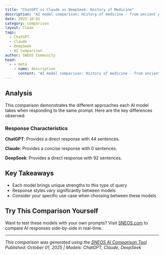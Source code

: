 ```yaml
---
title: "ChatGPT vs Claude vs DeepSeek: History of Medicine"
description: "AI model comparison: History of medicine - from ancient practices to modern healthcare..."
date: 2025-10-01
category: comparison
layout: Clean
tags:
  - ChatGPT
  - Claude
  - DeepSeek
  - AI Comparison
author: SNEOS Community
head:
  - - meta
    - name: description
      content: "AI model comparison: History of medicine - from ancient practices to modern healthcare..."
---
```


<ChatComparison
  title="ChatGPT vs Claude vs DeepSeek: History of Medicine"
  prompt="History of medicine - from ancient practices to modern healthcare"
  :responses='{
    "ChatGPT": "Certainly! Here is an overview of the history of medicine, tracing its evolution from ancient practices to modern healthcare:\n\n### Ancient Medicine\n- **Prehistoric Era:** Early humans used herbal remedies, spiritual healing, and basic surgical practices like trepanation (drilling holes in the skull) to treat ailments.\n- **Ancient Egypt:** Medicine was closely tied to religion and magic but also involved practical knowledge. The Ebers Papyrus (c. 1550 BCE) is one of the oldest medical texts, detailing various diseases and treatments.\n- **Ancient India:** Ayurveda, dating back over 3,000 years, emphasized balance among bodily elements (doshas). Surgical techniques and herbal medicines were well developed.\n- **Ancient China:** Traditional Chinese Medicine (TCM) arose around 2,000-3,000 BCE, focusing on balance (Yin and Yang) and the flow of Qi through meridians. Techniques included acupuncture and herbal remedies.\n- **Ancient Greece:** Hippocrates (c. 460\u2013370 BCE), often called the \u0022Father of Medicine,\u0022 promoted a rational approach, emphasizing observation and clinical practice. The Hippocratic Corpus laid foundations for medical ethics and systematic diagnosis.\n- **Ancient Rome:** Galen (c. 130\u2013210 CE) expanded on Greek knowledge, emphasizing anatomy and physiology through animal dissection, influencing medicine for centuries.\n\n### Medieval Medicine\n- Medicine intertwined with religion and superstition. Monasteries preserved classical texts.\n- Islamic Golden Age (8th\u201314th centuries): Scholars like Avicenna (Ibn Sina) wrote comprehensive medical encyclopedias (e.g., \u0022The Canon of Medicine\u0022) combining Greek, Persian, and Indian knowledge.\n- Europe saw little advancement initially but later universities formed medical schools.\n\n### Renaissance and Early Modern Medicine\n- Renewed interest in human anatomy through dissections (e.g., Andreas Vesalius in the 16th century).\n- Development of the scientific method began influencing medicine.\n- Invention of the microscope (17th century) enabled discovery of microorganisms.\n- William Harvey described blood circulation (1628), revolutionizing understanding of cardiovascular function.\n\n### 19th Century\n- Germ theory developed by Louis Pasteur and Robert Koch identified microorganisms as causes of disease.\n- Advances in surgery due to anesthesia (e.g., ether, chloroform) and antiseptics (Joseph Lister).\n- Vaccination developed following Edward Jenner\u0027s smallpox vaccine.\n- Public health and epidemiology emerged as important fields.\n\n### 20th Century to Present\n- Discovery of antibiotics (penicillin by Alexander Fleming, 1928) transformed infectious disease treatment.\n- Development of vaccines for many diseases (polio, measles).\n- Advances in medical imaging (X-rays, MRI, CT scans).\n- Introduction of molecular biology and genetics, leading to personalized medicine.\n- Development of organ transplantation, advanced surgical techniques, and intensive care.\n- Focus on healthcare systems, preventive medicine, and chronic disease management.\n\n### Modern Healthcare\n- Integration of technology: telemedicine, electronic health records, AI in diagnostics.\n- Emphasis on evidence-based medicine and clinical trials.\n- Global health initiatives addressing pandemics, vaccination, sanitation, and health education.\n- Ethical considerations, patient rights, and multidisciplinary approaches dominate modern medical practice.\n\n---\n\nThis broad historical progression shows how medicine evolved from mystical and empirical practices to a rigorous, science-based discipline integral to modern society\u2019s health and wellbeing. If you want more detailed information on any specific period or topic, feel free to ask!",
    "Claude": "# History of Medicine: From Ancient Practices to Modern Healthcare\n\n## Ancient Medicine (3000 BCE - 500 CE)\n\n### Mesopotamia and Egypt\n- **Early surgical procedures** documented in Edwin Smith Papyrus (1600 BCE)\n- **Imhotep** (2600 BCE): First known physician and architect\n- **Hammurabi\u0027s Code**: Early medical regulations and physician accountability\n- **Trepanation**: Ancient skull surgeries for spiritual and medical purposes\n\n### Ancient Greece\n- **Hippocrates (460-370 BCE)**: \u0022Father of Medicine\u0022\n  - Hippocratic Oath establishing medical ethics\n  - Theory of Four Humors (blood, phlegm, yellow bile, black bile)\n  - Natural causes of disease rather than supernatural\n- **Asclepions**: Temple-hospitals for healing\n\n### Ancient Rome\n- **Galen (129-216 CE)**: Influential anatomist and physician\n  - Advanced surgical techniques\n  - Extensive anatomical studies (though based on animal dissection)\n  - Theories dominated medicine for over 1,000 years\n\n### Ancient China and India\n- **Traditional Chinese Medicine**: Acupuncture, herbal remedies, qi theory\n- **Ayurveda**: Holistic approach to health and disease\n- **Sushruta Samhita**: Ancient Indian surgical text with detailed procedures\n\n## Medieval Period (500-1500 CE)\n\n### Islamic Golden Age (8th-13th centuries)\n- **Al-Razi (854-925)**: Distinguished smallpox from measles\n- **Ibn Sina (Avicenna, 980-1037)**: \u0022The Canon of Medicine\u0022\n- **Al-Zahrawi**: Advanced surgical instruments and techniques\n- **Hospitals (Bimaristans)**: First organized healthcare institutions\n\n### Medieval Europe\n- **Monasteries**: Centers of medical care and knowledge preservation\n- **Medical schools**: Salerno (9th century), first formal medical education\n- **Black Death (1347-1351)**: Catalyzed understanding of contagion\n- **Quarantine practices**: Early public health measures\n\n## Renaissance and Early Modern Period (1500-1800)\n\n### Scientific Revolution\n- **Andreas Vesalius (1514-1564)**: Accurate human anatomy through dissection\n- **William Harvey (1578-1657)**: Circulation of blood\n- **Antonie van Leeuwenhoek**: Microscopy and discovery of microorganisms\n- **Paracelsus**: Chemical remedies and toxicology principles\n\n### Major Breakthroughs\n- **Smallpox inoculation**: Early immunization practices\n- **Edward Jenner (1796)**: First successful vaccination\n- **Obstetrics advances**: Reduced maternal mortality\n- **Military medicine**: Improved battlefield surgery\n\n## 19th Century Revolution\n\n### Germ Theory\n- **Louis Pasteur**: Pasteurization and vaccination development\n- **Robert Koch**: Koch\u0027s postulates for proving disease causation\n- **Joseph Lister**: Antiseptic surgery\n- **Ignaz Semmelweis**: Handwashing in hospitals\n\n### Anesthesia and Surgery\n- **Ether and chloroform**: Pain-free surgery becomes possible\n- **Aseptic techniques**: Sterile surgical procedures\n- **Specialized surgical instruments**: Precision operations\n\n### Public Health\n- **John Snow**: Cholera and waterborne disease investigation\n- **Sanitation reforms**: Clean water and waste management\n- **Nursing profession**: Florence Nightingale\u0027s contributions\n\n## Early 20th Century (1900-1950)\n\n### Pharmaceutical Revolution\n- **Paul Ehrlich**: \u0022Magic bullet\u0022 concept and chemotherapy\n- **Alexander Fleming (1928)**: Penicillin discovery\n- **Insulin (1922)**: Diabetes treatment breakthrough\n- **Vitamins**: Understanding nutritional deficiencies\n\n### Diagnostic Advances\n- **X-rays (1895)**: Medical imaging revolution\n- **Electrocardiography**: Heart disease diagnosis\n- **Blood typing**: Safe blood transfusions\n- **Laboratory medicine**: Clinical chemistry and pathology\n\n### Infectious Disease Control\n- **Vaccines**: Diphtheria, tetanus, polio prevention\n- **Antibiotics**: Bacterial infection treatment\n- **Vector control**: Malaria and yellow fever management\n\n## Modern Medicine (1950-Present)\n\n### Medical Technology\n- **CT and MRI scans**: Advanced medical imaging\n- **",
    "DeepSeek": "Of course. Here is a comprehensive overview of the history of medicine, tracing its evolution from ancient mystical practices to the sophisticated, evidence-based healthcare system of today.\n\nThis journey can be divided into several key eras:\n\n### I. Ancient Medicine: Mysticism, Observation, and the First Systems\n\nIn the ancient world, medicine was a blend of religion, magic, and early empirical observation.\n\n**Prehistoric Medicine (c. 10,000 BCE and earlier)**\n*   **Practices:** Trepanation (drilling holes in the skull to release evil spirits or cure ailments), use of herbal remedies, and rituals to drive out demons believed to cause disease.\n*   **Concept of Illness:** Supernatural\u2014illness was a punishment from the gods or the work of evil spirits.\n\n**Mesopotamia (c. 3000 BCE)**\n*   **Practices:** Diagnoses were often made through divination (reading sheep livers or celestial omens). Physicians also used practical treatments like bandages, enemas, and herbal potions.\n*   **Code of Hammurabi (c. 1750 BCE):** Included some of the first laws governing medical practice, with strict fees and punishments for failure (e.g., \u0022If a surgeon has caused a nobleman\u0027s death... his hands shall be cut off\u0022).\n\n**Ancient Egypt (c. 3000 BCE)**\n*   **Practices:** Highly advanced for their time. They developed surgical techniques, used prosthetics, and had an extensive pharmacopoeia documented in texts like the **Ebers Papyrus** (c. 1550 BCE).\n*   **Concept of Illness:** A balance between channels in the body. Blockages (like those in the Nile) could cause disease. The heart was considered the center of thought and emotion.\n*   **Notable Figure:** **Imhotep** (c. 2650 BCE), a high priest and physician later deified as the god of medicine.\n\n**Ancient India (c. 1500 BCE - 500 CE)**\n*   **System: Ayurveda** (\u0022The Science of Life\u0022).\n*   **Practices:** Focused on balance between three bodily humors or doshas (Vata, Pitta, Kapha). Treatments included diet, herbal medicines, yoga, and surgical procedures.\n*   **Notable Figure:** **Sushruta** (c. 600 BCE), known as the \u0022Father of Surgery,\u0022 described complex operations like cataract surgery and plastic surgery (rhinoplasty) in the *Sushruta Samhita*.\n\n**Ancient China (c. 2000 BCE - 500 CE)**\n*   **System:** Traditional Chinese Medicine (TCM).\n*   **Practices:** Centered on the concept of balancing **Qi** (vital energy) and the forces of **Yin and Yang**. Treatments included herbal medicine, acupuncture, moxibustion, and massage (Tui Na).\n*   **Text:** *The Yellow Emperor\u2019s Inner Canon (Huangdi Neijing)*, a foundational text compiled around 200 BCE.\n\n**Ancient Greece: The Foundational Shift (c. 500 BCE)**\n*   **The Hippocratic Revolution:** This was a pivotal moment. The **Hippocratic Corpus**, attributed to **Hippocrates** (c. 460 \u2013 370 BCE) and his followers, rejected supernatural explanations.\n*   **Key Concepts:**\n    *   **The Four Humors:** Health depended on the balance of four bodily fluids: Blood, Phlegm, Yellow Bile, and Black Bile.\n    *   **Natural Causes:** Disease had natural causes and could be studied through observation and logic.\n    *   **The Hippocratic Oath:** Established ethical standards for physicians that are still influential today.\n*   **Later Figure: Galen** (129 \u2013 c. 216 CE): A Greek physician in the Roman Empire who dissected animals and greatly expanded anatomical knowledge. His theories, which were a synthesis of earlier ideas, became dogmatic and dominated Western medicine for 1,500 years.\n\n---\n\n### II. The Middle Ages: Stagnation and Preservation\n\n**Europe (c. 500 \u2013 1400 CE)**\n*   **Decline of Science:** With the fall of Rome, medical progress in Europe largely halted. Medicine was practiced in monasteries, and prayer and pilgrimage were common \u0022cures.\u0022\n*   **Preservation of Knowledge:** Arabic and Persian scholars in the Islamic World (e.g., **Avicenna** / Ibn Sina, **Rhazes** / Al-Razi) translated and preserved Greek texts, adding their own significant observations and discoveries. Avicenna\u0027s *The Canon of Medicine* became a standard text in Europe for centuries.\n\n---\n\n### III. The Renaissance to the 18th Century: The Rebirth of Inquiry\n\nThe Renaissance\u0027s spirit of inquiry began to challenge ancient authorities.\n\n*   **Anatomy:** **Andreas Vesalius** (1514-1564) published *De humani corporis fabrica (On the Fabric of the Human Body)*, based on human dissections. It corrected many of Galen\u0027s errors and set a new standard for anatomy.\n*   **Physiology:** **William Harvey** (1578-1657) described the circulation of blood and the function of the heart, overturning Galenic physiology.\n*   **Surgery:** **Ambroise Par\u00E9** (1510-1590), a French barber-surgeon, improved surgical techniques, using ligatures to tie off blood vessels instead of cauterizing wounds with boiling oil.\n\n---\n\n### IV. The 19th Century: The Dawn of Modern Medicine\n\nThis century saw breakthroughs that finally moved medicine into a scientific discipline.\n\n*   **Germ Theory of Disease:** The work of **Louis Pasteur** (1822-1895) in France and **Robert Koch** (1843-1910) in Germany proved that microorganisms (germs) caused specific diseases. This was the single most important discovery in medicine.\n*   **Antisepsis:** **Joseph Lister** (1827-1912), inspired by Pasteur, introduced carbolic acid to sterilize wounds and surgical instruments, dramatically reducing post-operative infections.\n*   **Anesthesia:** The public demonstration of ether (1846) and the later use of chloroform made painless surgery possible.\n*   **Public Health:** **John Snow** (1813-1858) traced a cholera outbreak in London to a contaminated water pump, founding modern epidemiology. Sanitation and hygiene became public priorities.\n*   **Nursing:** **Florence Nightingale** (1820-1910) established modern nursing during the Crimean War, emphasizing hygiene, sanitation, and statistical analysis.\n\n---\n\n### V. The 20th Century: The Therapeutic Revolution\n\nAn explosion of innovation transformed healthcare.\n\n*   **Magic Bullets and Antibiotics:** **Paul Ehrlich** (1854-1915) developed Salvarsan, the first effective treatment for syphilis. **Alexander Fleming\u0027s** discovery of penicillin (1928) and its subsequent mass production in the 1940s began the antibiotic era.\n*   **Imaging:** **Wilhelm R\u00F6ntgen** discovered X-rays (1895), allowing doctors to see inside the body without surgery.\n*   **Vaccines:** Mass vaccination programs, building on Edward Jenner\u0027s 18th-century smallpox vaccine, eradicated or controlled diseases like polio, measles, and tetanus.\n*   **Chronic Disease Management:** The discovery of **insulin** (1921) by Banting and Best turned Type 1 diabetes from a death sentence into a manageable condition.\n*   **Genetics \u0026 Molecular Biology:** The discovery of the structure of DNA (1953) by Watson, Crick, and Franklin opened the door to understanding disease at a molecular level.\n*   **Pharmaceuticals:** The development of countless drugs, from antidepressants to statins to chemotherapy, allowed for the chemical treatment of a vast range of conditions.\n*   **Advanced Surgery:** The development of organ transplantation (first successful kidney transplant in 1954), minimally invasive (keyhole) surgery, and cardiac surgery became routine.\n\n---\n\n### VI. The 21st Century: Genomics, Technology, and Personalized Medicine\n\nWe are now in an era defined by information and biotechnology.\n\n*   **The Human Genome Project:** Completed in 2003, it mapped all human genes, paving the way for understanding the genetic basis of disease.\n*   **Personalized Medicine \u0026 Genomics:** Treatments and drugs can now be tailored to an individual\u0027s genetic makeup, making them more effective.\n*   **Immunotherapy:** Harnessing the body\u0027s own immune system to fight diseases like cancer.\n*   **Telemedicine \u0026 Digital Health:** Remote consultations, wearable health monitors, and AI-driven diagnostics are increasing access and efficiency.\n*   **CRISPR Gene Editing:** A revolutionary technology that allows for precise editing of genes, offering potential cures for genetic disorders.\n*   **Robotics \u0026 AI:** Robotic-assisted surgery provides greater precision, while AI is used to analyze medical images, predict outbreaks, and assist in drug discovery.\n\n### Conclusion\n\nThe history of medicine is a story of a long, slow climb from superstition to science. It is a journey from viewing disease as a divine punishment to understanding it as a biological process that can be studied, prevented, and treated. The core tenets established by Hippocrates\u2014observation, ethics, and the search for natural causes\u2014remain the bedrock upon which modern, evidence-based healthcare is built. The future promises even more profound changes as we learn to manipulate the very code of life itself."
  }'
  published-date="11:21"
/>

## Analysis

This comparison demonstrates the different approaches each AI model takes when responding to the same prompt. Here are the key differences observed:

### Response Characteristics

**ChatGPT**: Provides a direct response with 44 sentences. 

**Claude**: Provides a concise response with 0 sentences. 

**DeepSeek**: Provides a direct response with 92 sentences. 

## Key Takeaways

- Each model brings unique strengths to this type of query
- Response styles vary significantly between models
- Consider your specific use case when choosing between these models

## Try This Comparison Yourself

Want to test these models with your own prompts? Visit [SNEOS.com](https://sneos.com) to compare AI responses side-by-side in real-time.

---

*This comparison was generated using the [SNEOS AI Comparison Tool](https://sneos.com)*
*Published: October 01, 2025 | Models: ChatGPT, Claude, DeepSeek*

